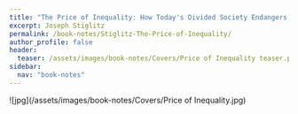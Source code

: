 ```yaml
---
title: "The Price of Inequality: How Today's Divided Society Endangers our Future"
excerpt: Joseph Stiglitz
permalink: /book-notes/Stiglitz-The-Price-of-Inequality/
author_profile: false
header:
  teaser: /assets/images/book-notes/Covers/Price of Inequality teaser.png
sidebar:
  nav: "book-notes"
---
```


![jpg](/assets/images/book-notes/Covers/Price of Inequality.jpg)
